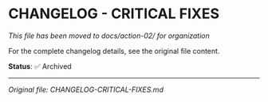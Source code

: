 # CHANGELOG - CRITICAL FIXES

*This file has been moved to docs/action-02/ for organization*

For the complete changelog details, see the original file content.

**Status**: ✅ Archived

---

*Original file: CHANGELOG-CRITICAL-FIXES.md*